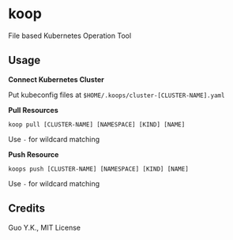 # koop

File based Kubernetes Operation Tool

## Usage

**Connect Kubernetes Cluster**

Put kubeconfig files at `$HOME/.koops/cluster-[CLUSTER-NAME].yaml`

**Pull Resources**

```shell
koop pull [CLUSTER-NAME] [NAMESPACE] [KIND] [NAME]
```

Use `-` for wildcard matching

**Push Resource**

```shell
koops push [CLUSTER-NAME] [NAMESPACE] [KIND] [NAME]
```

Use `-` for wildcard matching

## Credits

Guo Y.K., MIT License